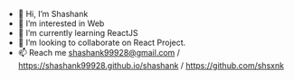 - 👋 Hi, I’m Shashank
- 👀 I’m interested in Web 
- 🌱 I’m currently learning ReactJS
- 💞️ I’m looking to collaborate on React Project.
- 📫 Reach me shashank99928@gmail.com / https://shashank99928.github.io/shashank / https://github.com/shsxnk


<!---
shashank99928/shashank99928 is a ✨ special ✨ repository because its `README.md` (this file) appears on your GitHub profile.
You can click the Preview link to take a look at your changes.
--->
